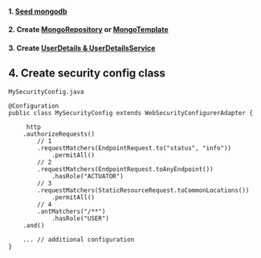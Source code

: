 #### 1. [Seed mongodb](https://github.com/hovermind/springboot-webmvc/blob/master/mongodb_seeding.md)

#### 2. Create [MongoRepository](https://github.com/hovermind/springboot-webmvc/blob/master/mongo_repository.md) or [MongoTemplate](https://github.com/hovermind/springboot-webmvc/blob/master/mongo_template.md)

#### 3. Create [UserDetails & UserDetailsService](https://github.com/hovermind/springboot-webmvc/blob/master/security_user_details_service.md)

## 4. Create security config class
`MySecurityConfig.java`
```
@Configuration
public class MySecurityConfig extends WebSecurityConfigurerAdapter {

     http
    .authorizeRequests()
        // 1
        .requestMatchers(EndpointRequest.to("status", "info"))
            .permitAll()
        // 2
        .requestMatchers(EndpointRequest.toAnyEndpoint())
            .hasRole("ACTUATOR")
        // 3 
        .requestMatchers(StaticResourceRequest.toCommonLocations())
            .permitAll()
        // 4
        .antMatchers("/**")
            .hasRole("USER")
    .and()
    
    ... // additional configuration
}

```
